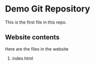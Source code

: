 # Demo Git Repository

This is the first file in this repo.

## Website contents

Here are the files in the website

1. index.html 
